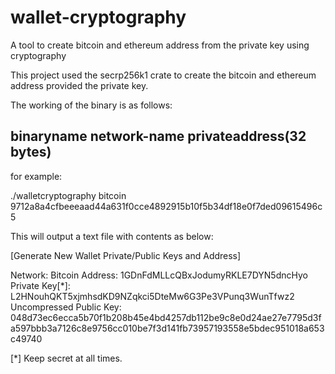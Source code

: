 # wallet-cryptography
A tool to create bitcoin and ethereum address from the private key using cryptography

This project used the secrp256k1 crate to create the bitcoin and ethereum address provided the private key.

The working of the binary is as follows:

## binaryname network-name privateaddress(32 bytes)

for example:


./walletcryptography bitcoin 9712a8a4cfbeeeaad44a631f0cce4892915b10f5b34df18e0f7ded09615496c5


This will output a text file with contents as below:

[Generate New Wallet Private/Public Keys and Address]

Network: Bitcoin
Address: 1GDnFdMLLcQBxJodumyRKLE7DYN5dncHyo
Private Key[*]: L2HNouhQKT5xjmhsdKD9NZqkci5DteMw6G3Pe3VPunq3WunTfwz2
Uncompressed Public Key: 048d73ec6ecca5b70f1b208b45e4bd4257db112be9c8e0d24ae27e7795d3fa597bbb3a7126c8e9756cc010be7f3d141fb73957193558e5bdec951018a653c49740

[*] Keep secret at all times.

